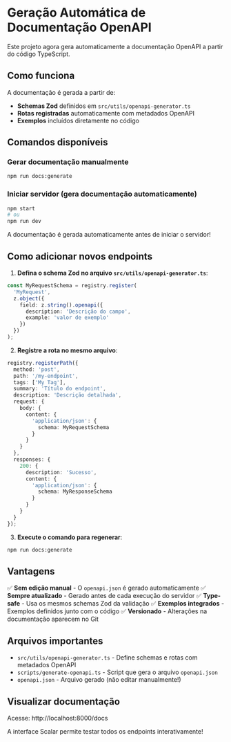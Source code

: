 # Geração Automática de Documentação OpenAPI

Este projeto agora gera automaticamente a documentação OpenAPI a partir do código TypeScript.

## Como funciona

A documentação é gerada a partir de:
- **Schemas Zod** definidos em `src/utils/openapi-generator.ts`
- **Rotas registradas** automaticamente com metadados OpenAPI
- **Exemplos** incluídos diretamente no código

## Comandos disponíveis

### Gerar documentação manualmente
```bash
npm run docs:generate
```

### Iniciar servidor (gera documentação automaticamente)
```bash
npm start
# ou
npm run dev
```

A documentação é gerada automaticamente antes de iniciar o servidor!

## Como adicionar novos endpoints

1. **Defina o schema Zod no arquivo `src/utils/openapi-generator.ts`**:
```typescript
const MyRequestSchema = registry.register(
  'MyRequest',
  z.object({
    field: z.string().openapi({
      description: 'Descrição do campo',
      example: 'valor de exemplo'
    })
  })
);
```

2. **Registre a rota no mesmo arquivo**:
```typescript
registry.registerPath({
  method: 'post',
  path: '/my-endpoint',
  tags: ['My Tag'],
  summary: 'Título do endpoint',
  description: 'Descrição detalhada',
  request: {
    body: {
      content: {
        'application/json': {
          schema: MyRequestSchema
        }
      }
    }
  },
  responses: {
    200: {
      description: 'Sucesso',
      content: {
        'application/json': {
          schema: MyResponseSchema
        }
      }
    }
  }
});
```

3. **Execute o comando para regenerar**:
```bash
npm run docs:generate
```

## Vantagens

✅ **Sem edição manual** - O `openapi.json` é gerado automaticamente
✅ **Sempre atualizado** - Gerado antes de cada execução do servidor
✅ **Type-safe** - Usa os mesmos schemas Zod da validação
✅ **Exemplos integrados** - Exemplos definidos junto com o código
✅ **Versionado** - Alterações na documentação aparecem no Git

## Arquivos importantes

- `src/utils/openapi-generator.ts` - Define schemas e rotas com metadados OpenAPI
- `scripts/generate-openapi.ts` - Script que gera o arquivo `openapi.json`
- `openapi.json` - Arquivo gerado (não editar manualmente!)

## Visualizar documentação

Acesse: http://localhost:8000/docs

A interface Scalar permite testar todos os endpoints interativamente!
